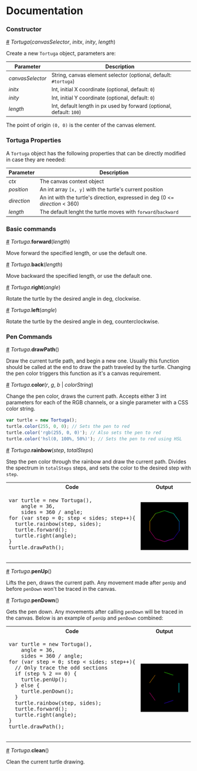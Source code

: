 # Documentation
### Constructor
<a name="tortuga" href="#tortuga">#</a> *Tortuga*(*canvasSelector*, *initx*, *inity*, *length*)

Create a new `Tortuga` object, parameters are:

 Parameter | Description
 ----------|------------
 *canvasSelector* | String, canvas element selector (optional, default: `#tortuga`)
 *initx*          | Int, initial X coordinate (optional, default: `0`)
 *inity*          | Int, initial Y coordinate (optional, default: `0`)
 *length*         | Int, default length in px used by forward (optional, default: `100`)

The point of origin `(0, 0)` is the center of the canvas element.

### Tortuga Properties

A `Tortuga` object has the following properties that can be directly modified in
case they are needed:

Parameter | Description
----------|------------
*ctx*       | The canvas context object
*position*  | An int array `[x, y]` with the turtle's current position
*direction* | An int with the turtle's direction, expressed in deg (0 <= *direction* < 360)
*length*    | The default lenght the turtle moves with `forward`/`backward`


### Basic commands
<a name="forward" href="#forward">#</a> *Tortuga*.**forward**(*length*)

Move forward the specified length, or use the default one.

<a name="back" href="#back">#</a> *Tortuga*.**back**(*length*)

Move backward the specified length, or use the default one.

<a name="right" href="#right">#</a> *Tortuga*.**right**(*angle*)

Rotate the turtle by the desired angle in deg, clockwise.

<a name="left" href="#left">#</a> *Tortuga*.**left**(*angle*)

Rotate the turtle by the desired angle in deg, counterclockwise.

### Pen Commands
<a name="drawPath" href="#drawPath">#</a> *Tortuga*.**drawPath**()

Draw the current turtle path, and begin a new one. Usually this function should
be called at the end to draw the path traveled by the turtle. Changing the pen
color triggers this function as it's a canvas requirement.

<a name="color" href="#color">#</a> *Tortuga*.**color**(*r*, *g*, *b* | *colorString*)

Change the pen color, draws the current path. Accepts either 3 int parameters for
each of the RGB channels, or a single parameter with a CSS color string.

```js
var turtle = new Tortuga();
turtle.color(255, 0, 0); // Sets the pen to red
turtle.color('rgb(255, 0, 0)'); // Also sets the pen to red
turtle.color('hsl(0, 100%, 50%)'); // Sets the pen to red using HSL
```

<a name="rainbow" href="#rainbow">#</a> *Tortuga*.**rainbow**(*step*, *totalSteps*)

Step the pen color through the rainbow and draw the current path. Divides the
spectrum in `totalSteps` steps, and sets the color to the desired step with `step`.

<table>
  <tr>
    <th>
    Code
    </th>
    <th>
    Output
    </th>
  </tr>
  <tr>
    <td>
      <pre lang="javascript">
var turtle = new Tortuga(),
    angle = 36,
    sides = 360 / angle;
for (var step = 0; step < sides; step++){
  turtle.rainbow(step, sides);
  turtle.forward();
  turtle.right(angle);
}
turtle.drawPath();
      </pre>
    </td>
    <td>
      <img src="../img/rainbow.png" alt="Rainbow Hexagon">
    </td>
  </tr>
</table>

<a name="penUp" href="#penUp">#</a> *Tortuga*.**penUp**()

Lifts the pen, draws the current path. Any movement made after `penUp` and before
`penDown` won't be traced in the canvas.

<a name="penDown" href="#penDown">#</a> *Tortuga*.**penDown**()

Gets the pen down. Any movements after calling `penDown` will be traced in the
canvas. Below is an example of `penUp` and `penDown` combined:

<table>
  <tr>
    <th>
    Code
    </th>
    <th>
    Output
    </th>
  </tr>
  <tr>
    <td>
      <pre lang="javascript">
var turtle = new Tortuga(),
    angle = 36,
    sides = 360 / angle;
for (var step = 0; step < sides; step++){
  // Only trace the odd sections
  if (step % 2 == 0) {
    turtle.penUp();
  } else {
    turtle.penDown();
  }
  turtle.rainbow(step, sides);
  turtle.forward();
  turtle.right(angle);
}
turtle.drawPath();
      </pre>
    </td>
    <td>
      <img src="../img/pendown.png" alt="Only odd sides Hexagon">
    </td>
  </tr>
</table>

<a name="clean" href="#clean">#</a> *Tortuga*.**clean**()

Clean the current turtle drawing.
